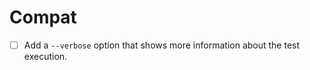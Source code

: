 # Compat
  - [ ] Add a `--verbose` option that shows more information about the test
        execution.
